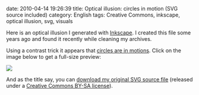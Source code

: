date: 2010-04-14 19:26:39
title: Optical illusion: circles in motion (SVG source included)
category: English
tags: Creative Commons, inkscape, optical illusion, svg, visuals

Here is an optical illusion I generated with [Inkscape](http://www.inkscape.org). I created this file some years ago and found it recently while cleaning my archives.

Using a contrast trick it appears that [circles are in motions](http://en.wikipedia.org/wiki/Motion_illusion). Click on the image below to get a full-size preview:

![](/static/uploads/2010/04/optical-illusion-circles-in-motion-preview.png)

And as the title say, you can [download my original SVG source file](http://kevin.deldycke.com/static/documents/optical-illusion-circles-in-motion.svgz) (released under a [Creative Commons BY-SA license](http://creativecommons.org/licenses/by-sa/3.0/)).
